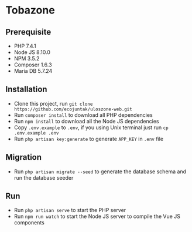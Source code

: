 # Tobazone

## Prerequisite
- PHP 7.4.1
- Node JS 8.10.0
- NPM 3.5.2
- Composer 1.6.3
- Maria DB 5.7.24

## Installation
- Clone this project, run `git clone https://github.com/ecojuntak/uloszone-web.git`
- Run `composer install` to download all PHP dependencies
- Run `npm install` to download all the Node JS dependencies
- Copy `.env.example` to `.env`, if you using Unix terminal just run `cp .env.example .env`
- Run `php artisan key:generate` to generate `APP_KEY` in `.env` file

## Migration
- Run `php artisan migrate --seed` to generate the database schema and run the database seeder

## Run
- Run `php artisan serve` to start the PHP server
- Run `npm run watch` to start the Node JS server to compile the Vue JS components

